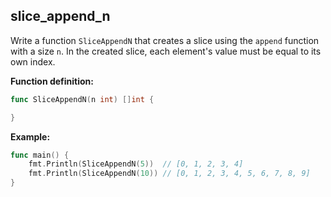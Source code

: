 ## slice_append_n


Write a function `SliceAppendN` that creates a slice using the `append` function with a size `n`. In the created slice, each element's value must be equal to its own index.

**Function definition:**

```go
func SliceAppendN(n int) []int {

}
```

**Example:**

```go
func main() {
    fmt.Println(SliceAppendN(5))  // [0, 1, 2, 3, 4]
    fmt.Println(SliceAppendN(10)) // [0, 1, 2, 3, 4, 5, 6, 7, 8, 9]
}
```

